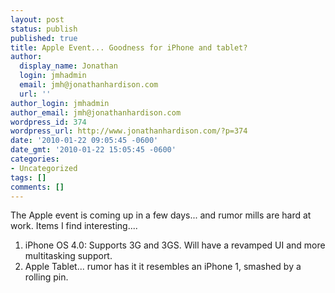 ```yaml
---
layout: post
status: publish
published: true
title: Apple Event... Goodness for iPhone and tablet?
author:
  display_name: Jonathan
  login: jmhadmin
  email: jmh@jonathanhardison.com
  url: ''
author_login: jmhadmin
author_email: jmh@jonathanhardison.com
wordpress_id: 374
wordpress_url: http://www.jonathanhardison.com/?p=374
date: '2010-01-22 09:05:45 -0600'
date_gmt: '2010-01-22 15:05:45 -0600'
categories:
- Uncategorized
tags: []
comments: []
---
```

The Apple event is coming up in a few days... and rumor mills are hard at work.
Items I find interesting....
1. iPhone OS 4.0: Supports 3G and 3GS. Will have a revamped UI and more multitasking support.
2. Apple Tablet... rumor has it it resembles an iPhone 1, smashed by a rolling pin.
